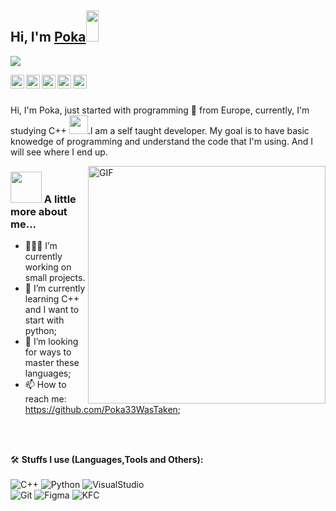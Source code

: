<h2> Hi, I'm <a href="https://github.com/Poka33WasTaken">Poka</a><img src="https://raw.githubusercontent.com/rubiin/rubiin/master/pikahello.gif" width="20px" height="50px"></h2>

![](https://visitor-badge.glitch.me/badge?page_id=poka33wastaken.poka33wastaken)

<a href="https://twitter.com">
  <img align="left" alt="Rubin Bhandari | Twitter" width="22px" src="https://cdn.jsdelivr.net/npm/simple-icons@v3/icons/twitter.svg" />
</a>
<a href="https://www.linkedin.com">
  <img align="left" alt="Rubin's LinkedIN" width="22px" src="https://cdn.jsdelivr.net/npm/simple-icons@v3/icons/linkedin.svg" />
</a>
<a href="https://t.me">
  <img align="left" alt="Rubin's Telegram" width="22px" src="https://cdn.jsdelivr.net/npm/simple-icons@v3/icons/telegram.svg" />
</a>
<a href="https://www.instagram.com">
  <img align="left" alt="Poka's Instagram" width="22px" src="https://cdn.jsdelivr.net/npm/simple-icons@v3/icons/instagram.svg" />
</a>
<a href="https://www.reddit.com">
  <img align="left" alt="Poka's Reddit" width="22px" src="https://cdn.jsdelivr.net/npm/simple-icons@v3/icons/reddit.svg" />
</a>
<br />
<br/>

Hi, I'm Poka, just started with programming 🚀 from Europe, currently, I'm studying C++ <img src="https://media.giphy.com/media/WUlplcMpOCEmTGBtBW/giphy.gif" width="30">.I am a self taught developer. My goal is to have basic knowedge of programming and understand the code that I'm using. And I will see where I end up.

<img align="right" alt="GIF" width="380" src="https://media4.giphy.com/media/3oEduOg2WVGU1atrFe/giphy.gif?cid=ecf05e47h8xxvln2d7wucz9hri81t0mpqxlqy7009skc86ml&rid=giphy.gif&ct=g">
 
### <img src="https://media.giphy.com/media/VgCDAzcKvsR6OM0uWg/giphy.gif" width="50"> A little more about me... 

- 👨🏽‍💻 I’m currently working on small projects.
- 🌱 I’m currently learning C++ and I want to start with python;
- 🤔 I’m looking for ways to master these languages;
- 📫 How to reach me: https://github.com/Poka33WasTaken;

<br/>
<br/>

🛠️ **Stuffs I use (Languages,Tools and Others):**
<br>
<br>
![C++](https://img.shields.io/badge/-C++-black?style=for-the-badge&logo=c%2B%2B&)
![Python](https://img.shields.io/badge/-Python-black?style=for-the-badge&logo=Python)
![VisualStudio](https://img.shields.io/badge/-VisualStudio-black?style=for-the-badge&logo=VisualStudio)
<br>
![Git](https://img.shields.io/badge/-Git-black?style=for-the-badge&logo=Git)
![Figma](https://img.shields.io/badge/Figma-black?style=for-the-badge&logo=figma&logoColor=white)
![KFC](https://img.shields.io/badge/-KFC-black?style=for-the-badge&logo=kfc&logoColor=white)
